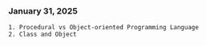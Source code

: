 ### January 31, 2025
    1. Procedural vs Object-oriented Programming Language
    2. Class and Object
